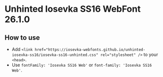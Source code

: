 # Unhinted Iosevka SS16 WebFont 26.1.0

## How to use

- Add `<link href="https://iosevka-webfonts.github.io/unhinted-iosevka-ss16/iosevka-ss16-unhinted.css" rel="stylesheet" />` to your `<head>`.
- Use `fontFamily: 'Iosevka SS16 Web'` or `font-family: 'Iosevka SS16 Web'`.
